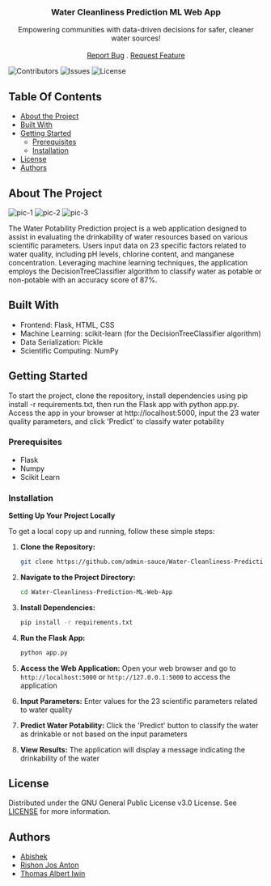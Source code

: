   <h3 align="center">Water Cleanliness Prediction ML Web App</h3>

  <p align="center">
    Empowering communities with data-driven decisions for safer, cleaner water sources!
    <a href="https://github.com/admin-sauce/Water-Cleanliness-Prediction-ML-Web-App"></a>
    <br/>
    <br/>
    <a href="https://github.com/admin-sauce/Water-Cleanliness-Prediction-ML-Web-App/issues">Report Bug</a>
    .
    <a href="https://github.com/admin-sauce/Water-Cleanliness-Prediction-ML-Web-App/issues">Request Feature</a>
  </p>
</p>

![Contributors](https://img.shields.io/github/contributors/admin-sauce/Water-Cleanliness-Prediction-ML-Web-App?color=dark-green) ![Issues](https://img.shields.io/github/issues/admin-sauce/Water-Cleanliness-Prediction-ML-Web-App) ![License](https://img.shields.io/github/license/admin-sauce/Water-Cleanliness-Prediction-ML-Web-App) 

## Table Of Contents

* [About the Project](#about-the-project)
* [Built With](#built-with)
* [Getting Started](#getting-started)
  * [Prerequisites](#prerequisites)
  * [Installation](#installation)
* [License](#license)
* [Authors](#authors)

## About The Project

![pic-1](https://github.com/admin-sauce/Water-Cleanliness-Prediction-ML-Web-App/assets/127975274/511ece6b-46b6-491e-8352-9a86277581fe)
![pic-2](https://github.com/admin-sauce/Water-Cleanliness-Prediction-ML-Web-App/assets/127975274/15723b5a-af2c-431a-af54-4742756da35a)
![pic-3](https://github.com/admin-sauce/Water-Cleanliness-Prediction-ML-Web-App/assets/127975274/3a2896a3-273c-4668-9d2e-e08a3c39237d)

The Water Potability Prediction project is a web application designed to assist in evaluating the drinkability of water resources based on various scientific parameters. Users input data on 23 specific factors related to water quality, including pH levels, chlorine content, and manganese concentration. Leveraging machine learning techniques, the application employs the DecisionTreeClassifier algorithm to classify water as potable or non-potable with an accuracy score of 87%.

## Built With

* Frontend: Flask, HTML, CSS
* Machine Learning: scikit-learn (for the DecisionTreeClassifier algorithm)
* Data Serialization: Pickle
* Scientific Computing: NumPy

## Getting Started

To start the project, clone the repository, install dependencies using pip install -r requirements.txt, then run the Flask app with python app.py. Access the app in your browser at http://localhost:5000, input the 23 water quality parameters, and click 'Predict' to classify water potability

### Prerequisites

* Flask
* Numpy
* Scikit Learn

### Installation

**Setting Up Your Project Locally**

To get a local copy up and running, follow these simple steps:

1. **Clone the Repository:**
   ```sh
   git clone https://github.com/admin-sauce/Water-Cleanliness-Prediction-ML-Web-App.git
   ```

2. **Navigate to the Project Directory:**
   ```sh
   cd Water-Cleanliness-Prediction-ML-Web-App
   ```

3. **Install Dependencies:**
   ```sh
   pip install -r requirements.txt
   ```

4. **Run the Flask App:**
   ```sh
   python app.py
   ```

5. **Access the Web Application:**
   Open your web browser and go to `http://localhost:5000` or `http://127.0.0.1:5000` to access the application

6. **Input Parameters:**
   Enter values for the 23 scientific parameters related to water quality

7. **Predict Water Potability:**
   Click the 'Predict' button to classify the water as drinkable or not based on the input parameters

8. **View Results:**
   The application will display a message indicating the drinkability of the water

## License

Distributed under the GNU General Public License v3.0 License. See [LICENSE]([https://github.com/admin-sauce/Water-Cleanliness-Prediction-ML-Web-App/blob/master/LICENSE]) for more information.

## Authors

* [Abishek ](https://github.com/MLAbishek)
* [Rishon Jos Anton](https://github.com/RishonAnton)
* [Thomas Albert Iwin](https://github.com/admin-sauce)

